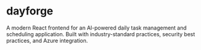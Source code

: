 # dayforge
A modern React frontend for an AI-powered daily task management and scheduling application. Built with industry-standard practices, security best practices, and Azure integration.
